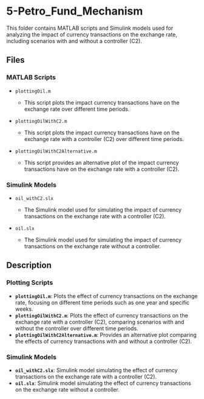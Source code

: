 # 5-Petro_Fund_Mechanism

This folder contains MATLAB scripts and Simulink models used for analyzing the impact of currency transactions on the exchange rate, including scenarios with and without a controller (C2).

## Files

### MATLAB Scripts

- `plottingOil.m`
  - This script plots the impact currency transactions have on the exchange rate over different time periods.

- `plottingOilWithC2.m`
  - This script plots the impact currency transactions have on the exchange rate with a controller (C2) over different time periods.

- `plottingOilWithC2Alternative.m`
  - This script provides an alternative plot of the impact currency transactions have on the exchange rate with a controller (C2).

### Simulink Models

- `oil_withC2.slx`
  - The Simulink model used for simulating the impact of currency transactions on the exchange rate with a controller (C2).

- `oil.slx`
  - The Simulink model used for simulating the impact of currency transactions on the exchange rate without a controller.

## Description

### Plotting Scripts
- **`plottingOil.m`**: Plots the effect of currency transactions on the exchange rate, focusing on different time periods such as one year and specific weeks.
- **`plottingOilWithC2.m`**: Plots the effect of currency transactions on the exchange rate with a controller (C2), comparing scenarios with and without the controller over different time periods.
- **`plottingOilWithC2Alternative.m`**: Provides an alternative plot comparing the effects of currency transactions with and without a controller (C2).

### Simulink Models
- **`oil_withC2.slx`**: Simulink model simulating the effect of currency transactions on the exchange rate with a controller (C2).
- **`oil.slx`**: Simulink model simulating the effect of currency transactions on the exchange rate without a controller.
